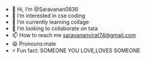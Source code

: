 - 👋 Hi, I’m @Saravanan0836
- 👀 I’m interested in cse coding 
- 🌱 I’m currently learning collage
- 💞️ I’m looking to collaborate on tata
- 📫 How to reach me saravananvirat74@gmail.com
- 😄 Pronouns:male
- ⚡ Fun fact: SOMEONE YOU LOVE,LOVES SOMEONE 

<!---
Saravanan0836/Saravanan0836 is a ✨ special ✨ repository because its `README.md` (this file) appears on your GitHub profile.
You can click the Preview link to take a look at your changes.
--->
